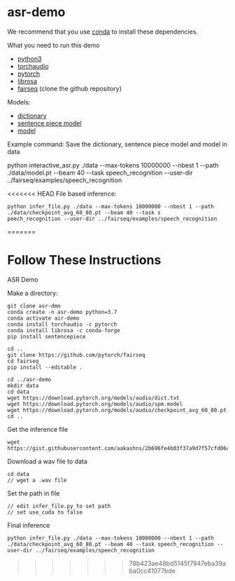 # asr-demo

We recommend that you use [conda](https://docs.conda.io/en/latest/miniconda.html) to install these dependencies.

What you need to run this demo
- [python3](https://www.python.org/download/releases/3.0/)
- [torchaudio](https://github.com/pytorch/audio/tree/master/torchaudio)
- [pytorch](https://pytorch.org/)
- [librosa](https://librosa.github.io/librosa/)
- [fairseq](https://github.com/pytorch/fairseq) (clone the github repository)


Models:
- [dictionary](https://download.pytorch.org/models/audio/dict.txt)
- [sentence piece model](https://download.pytorch.org/models/audio/spm.model)
- [model](https://download.pytorch.org/models/audio/checkpoint_avg_60_80.pt)

Example command:
Save the dictionary, sentence piece model and model in data

python interactive_asr.py ./data --max-tokens 10000000 --nbest 1 --path ./data/model.pt --beam 40 --task speech_recognition --user-dir ../fairseq/examples/speech_recognition

<<<<<<< HEAD
File based inference:
```
python infer_file.py ./data --max-tokens 10000000 --nbest 1 --path ./data/checkpoint_avg_60_80.pt --beam 40 --task s
peech_recognition --user-dir ../fairseq/examples/speech_recognition
```
=======


# Follow These Instructions

ASR Demo

Make a directory: 

```
git clone asr-dmo
conda create -n asr-demo python=3.7
conda activate air-demo
conda install torchaudio -c pytorch
conda install librosa -c conda-forge
pip install sentencepiece

cd ..
git clone https://github.com/pytorch/fairseq
cd fairseq
pip install --editable .

cd ../asr-demo
mkdir data
cd data
wget https://download.pytorch.org/models/audio/dict.txt 
wget https://download.pytorch.org/models/audio/spm.model
wget https://download.pytorch.org/models/audio/checkpoint_avg_60_80.pt 
cd ..
```

Get the inference file
```
wget https://gist.githubusercontent.com/aakashns/2b696fe4b03f37a9d7f57cfd06cb7e5b/raw/573d250c51999e9d2d35dbd039b59dc1d7407806/infer_file.py
```
Download a wav file to data
```
cd data
// wget a .wav file
```

Set the path in file
```
// edit infer_file.py to set path
// set use_cuda to false
```

Final inference 

```
python infer_file.py ./data --max-tokens 10000000 --nbest 1 --path ./data/checkpoint_avg_60_80.pt --beam 40 --task speech_recognition --user-dir ../fairseq/examples/speech_recognition
```


>>>>>>> 78b423ae48bd5145f7947eba39aba0cc41077bde
